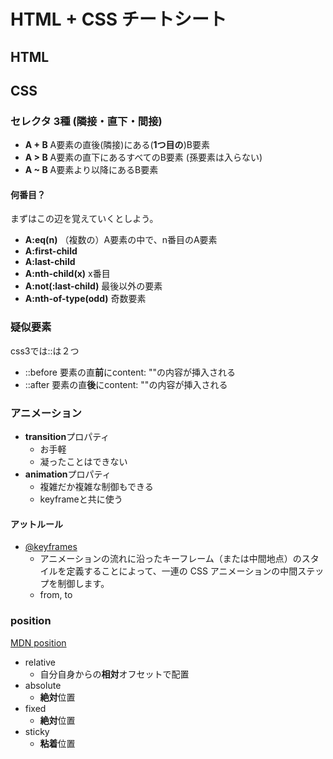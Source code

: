 # HTML + CSS チートシート

## HTML



## CSS

### セレクタ 3種 (隣接・直下・間接)

- **A + B** A要素の直後(隣接)にある(**1つ目の**)B要素
- **A > B** A要素の直下にあるすべてのB要素 (孫要素は入らない)
- **A ~ B** A要素より以降にあるB要素

#### 何番目？

まずはこの辺を覚えていくとしよう。

- **A:eq(n)** （複数の）A要素の中で、n番目のA要素 
- **A:first-child**
- **A:last-child**
- **A:nth-child(x)**  x番目
- **A:not(:last-child)** 最後以外の要素
- **A:nth-of-type(odd)** 奇数要素

### 疑似要素

css3では::は２つ  

- ::before 要素の直**前**にcontent: ""の内容が挿入される
- ::after 要素の直**後**にcontent: ""の内容が挿入される

### アニメーション

- **transition**プロパティ
  - お手軽
  - 凝ったことはできない
- **animation**プロパティ
  - 複雑だか複雑な制御もできる
  - keyframeと共に使う

#### アットルール

- [@keyframes](https://developer.mozilla.org/ja/docs/Web/CSS/@keyframes)
    - アニメーションの流れに沿ったキーフレーム（または中間地点）のスタイルを定義することによって、一連の CSS アニメーションの中間ステップを制御します。
    - from, to

### position

[MDN position](https://developer.mozilla.org/ja/docs/Web/CSS/position)

- relative
  - 自分自身からの**相対**オフセットで配置
- absolute
  - **絶対**位置
- fixed
  - **絶対**位置
- sticky
  - **粘着**位置